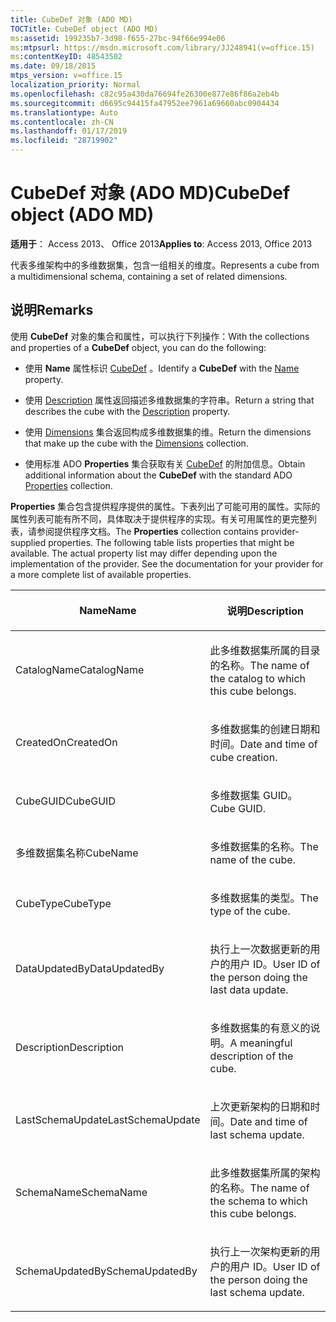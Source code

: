 ```yaml
---
title: CubeDef 对象 (ADO MD)
TOCTitle: CubeDef object (ADO MD)
ms:assetid: 199235b7-3d98-f655-27bc-94f66e994e06
ms:mtpsurl: https://msdn.microsoft.com/library/JJ248941(v=office.15)
ms:contentKeyID: 48543502
ms.date: 09/18/2015
mtps_version: v=office.15
localization_priority: Normal
ms.openlocfilehash: c82c95a430da76694fe26300e877e86f86a2eb4b
ms.sourcegitcommit: d6695c94415fa47952ee7961a69660abc0904434
ms.translationtype: Auto
ms.contentlocale: zh-CN
ms.lasthandoff: 01/17/2019
ms.locfileid: "28719902"
---
```

# <a name="cubedef-object-ado-md"></a><span data-ttu-id="a2b20-102">CubeDef 对象 (ADO MD)</span><span class="sxs-lookup"><span data-stu-id="a2b20-102">CubeDef object (ADO MD)</span></span>


<span data-ttu-id="a2b20-103">**适用于**： Access 2013、 Office 2013</span><span class="sxs-lookup"><span data-stu-id="a2b20-103">**Applies to**: Access 2013, Office 2013</span></span>

<span data-ttu-id="a2b20-104">代表多维架构中的多维数据集，包含一组相关的维度。</span><span class="sxs-lookup"><span data-stu-id="a2b20-104">Represents a cube from a multidimensional schema, containing a set of related dimensions.</span></span>

## <a name="remarks"></a><span data-ttu-id="a2b20-105">说明</span><span class="sxs-lookup"><span data-stu-id="a2b20-105">Remarks</span></span>

<span data-ttu-id="a2b20-106">使用 **CubeDef** 对象的集合和属性，可以执行下列操作：</span><span class="sxs-lookup"><span data-stu-id="a2b20-106">With the collections and properties of a **CubeDef** object, you can do the following:</span></span>

  - <span data-ttu-id="a2b20-107">使用 **Name** 属性标识 [CubeDef](name-property-ado-md.md) 。</span><span class="sxs-lookup"><span data-stu-id="a2b20-107">Identify a **CubeDef** with the [Name](name-property-ado-md.md) property.</span></span>

  - <span data-ttu-id="a2b20-108">使用 [Description](description-property-ado-md.md) 属性返回描述多维数据集的字符串。</span><span class="sxs-lookup"><span data-stu-id="a2b20-108">Return a string that describes the cube with the [Description](description-property-ado-md.md) property.</span></span>

  - <span data-ttu-id="a2b20-109">使用 [Dimensions](dimensions-collection-ado-md.md) 集合返回构成多维数据集的维。</span><span class="sxs-lookup"><span data-stu-id="a2b20-109">Return the dimensions that make up the cube with the [Dimensions](dimensions-collection-ado-md.md) collection.</span></span>

  - <span data-ttu-id="a2b20-110">使用标准 ADO **Properties** 集合获取有关 [CubeDef](properties-collection-ado.md) 的附加信息。</span><span class="sxs-lookup"><span data-stu-id="a2b20-110">Obtain additional information about the **CubeDef** with the standard ADO [Properties](properties-collection-ado.md) collection.</span></span>

<span data-ttu-id="a2b20-p101">**Properties** 集合包含提供程序提供的属性。下表列出了可能可用的属性。实际的属性列表可能有所不同，具体取决于提供程序的实现。有关可用属性的更完整列表，请参阅提供程序文档。</span><span class="sxs-lookup"><span data-stu-id="a2b20-p101">The **Properties** collection contains provider-supplied properties. The following table lists properties that might be available. The actual property list may differ depending upon the implementation of the provider. See the documentation for your provider for a more complete list of available properties.</span></span>

<table>
<colgroup>
<col style="width: 50%" />
<col style="width: 50%" />
</colgroup>
<thead>
<tr class="header">
<th><p><span data-ttu-id="a2b20-115">Name</span><span class="sxs-lookup"><span data-stu-id="a2b20-115">Name</span></span></p></th>
<th><p><span data-ttu-id="a2b20-116">说明</span><span class="sxs-lookup"><span data-stu-id="a2b20-116">Description</span></span></p></th>
</tr>
</thead>
<tbody>
<tr class="odd">
<td><p><span data-ttu-id="a2b20-117">CatalogName</span><span class="sxs-lookup"><span data-stu-id="a2b20-117">CatalogName</span></span></p></td>
<td><p><span data-ttu-id="a2b20-118">此多维数据集所属的目录的名称。</span><span class="sxs-lookup"><span data-stu-id="a2b20-118">The name of the catalog to which this cube belongs.</span></span></p></td>
</tr>
<tr class="even">
<td><p><span data-ttu-id="a2b20-119">CreatedOn</span><span class="sxs-lookup"><span data-stu-id="a2b20-119">CreatedOn</span></span></p></td>
<td><p><span data-ttu-id="a2b20-120">多维数据集的创建日期和时间。</span><span class="sxs-lookup"><span data-stu-id="a2b20-120">Date and time of cube creation.</span></span></p></td>
</tr>
<tr class="odd">
<td><p><span data-ttu-id="a2b20-121">CubeGUID</span><span class="sxs-lookup"><span data-stu-id="a2b20-121">CubeGUID</span></span></p></td>
<td><p><span data-ttu-id="a2b20-122">多维数据集 GUID。</span><span class="sxs-lookup"><span data-stu-id="a2b20-122">Cube GUID.</span></span></p></td>
</tr>
<tr class="even">
<td><p><span data-ttu-id="a2b20-123">多维数据集名称</span><span class="sxs-lookup"><span data-stu-id="a2b20-123">CubeName</span></span></p></td>
<td><p><span data-ttu-id="a2b20-124">多维数据集的名称。</span><span class="sxs-lookup"><span data-stu-id="a2b20-124">The name of the cube.</span></span></p></td>
</tr>
<tr class="odd">
<td><p><span data-ttu-id="a2b20-125">CubeType</span><span class="sxs-lookup"><span data-stu-id="a2b20-125">CubeType</span></span></p></td>
<td><p><span data-ttu-id="a2b20-126">多维数据集的类型。</span><span class="sxs-lookup"><span data-stu-id="a2b20-126">The type of the cube.</span></span></p></td>
</tr>
<tr class="even">
<td><p><span data-ttu-id="a2b20-127">DataUpdatedBy</span><span class="sxs-lookup"><span data-stu-id="a2b20-127">DataUpdatedBy</span></span></p></td>
<td><p><span data-ttu-id="a2b20-128">执行上一次数据更新的用户的用户 ID。</span><span class="sxs-lookup"><span data-stu-id="a2b20-128">User ID of the person doing the last data update.</span></span></p></td>
</tr>
<tr class="odd">
<td><p><span data-ttu-id="a2b20-129">Description</span><span class="sxs-lookup"><span data-stu-id="a2b20-129">Description</span></span></p></td>
<td><p><span data-ttu-id="a2b20-130">多维数据集的有意义的说明。</span><span class="sxs-lookup"><span data-stu-id="a2b20-130">A meaningful description of the cube.</span></span></p></td>
</tr>
<tr class="even">
<td><p><span data-ttu-id="a2b20-131">LastSchemaUpdate</span><span class="sxs-lookup"><span data-stu-id="a2b20-131">LastSchemaUpdate</span></span></p></td>
<td><p><span data-ttu-id="a2b20-132">上次更新架构的日期和时间。</span><span class="sxs-lookup"><span data-stu-id="a2b20-132">Date and time of last schema update.</span></span></p></td>
</tr>
<tr class="odd">
<td><p><span data-ttu-id="a2b20-133">SchemaName</span><span class="sxs-lookup"><span data-stu-id="a2b20-133">SchemaName</span></span></p></td>
<td><p><span data-ttu-id="a2b20-134">此多维数据集所属的架构的名称。</span><span class="sxs-lookup"><span data-stu-id="a2b20-134">The name of the schema to which this cube belongs.</span></span></p></td>
</tr>
<tr class="even">
<td><p><span data-ttu-id="a2b20-135">SchemaUpdatedBy</span><span class="sxs-lookup"><span data-stu-id="a2b20-135">SchemaUpdatedBy</span></span></p></td>
<td><p><span data-ttu-id="a2b20-136">执行上一次架构更新的用户的用户 ID。</span><span class="sxs-lookup"><span data-stu-id="a2b20-136">User ID of the person doing the last schema update.</span></span></p></td>
</tr>
</tbody>
</table>

